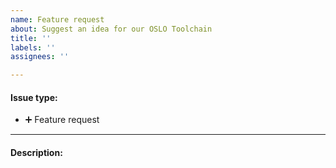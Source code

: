 ```yaml
---
name: Feature request
about: Suggest an idea for our OSLO Toolchain
title: ''
labels: ''
assignees: ''

---
```


#### Issue type:

- :heavy_plus_sign: Feature request <!--Don't change this issue type!-->

____
#### Description:

<!--A clear and detailed description of what you want.-->
<!--Is there a workaround at the moment?-->
<!--Provide additional context if relevant, e.g. expected output, ...-->
